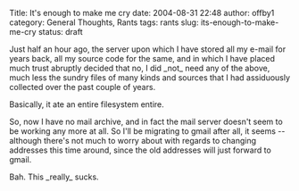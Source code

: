 Title: It's enough to make me cry
date: 2004-08-31 22:48
author: offby1
category: General Thoughts, Rants
tags: rants
slug: its-enough-to-make-me-cry
status: draft

Just half an hour ago, the server upon which I have stored all my e-mail for years back, all my source code for the same, and in which I have placed much trust abruptly decided that no, I did \_not\_ need any of the above, much less the sundry files of many kinds and sources that I had assiduously collected over the past couple of years.

Basically, it ate an entire filesystem entire.

So, now I have no mail archive, and in fact the mail server doesn\'t seem to be working any more at all. So I\'ll be migrating to gmail after all, it seems \-- although there\'s not much to worry about with regards to changing addresses this time around, since the old addresses will just forward to gmail.

Bah. This \_really\_ sucks.
